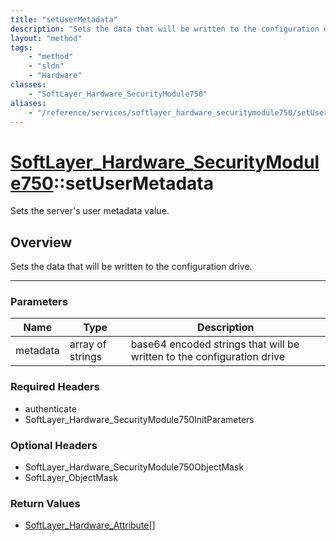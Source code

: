 ```yaml
---
title: "setUserMetadata"
description: "Sets the data that will be written to the configuration drive."
layout: "method"
tags:
    - "method"
    - "sldn"
    - "Hardware"
classes:
    - "SoftLayer_Hardware_SecurityModule750"
aliases:
    - "/reference/services/softlayer_hardware_securitymodule750/setUserMetadata"
---
```

# [SoftLayer_Hardware_SecurityModule750](/reference/services/SoftLayer_Hardware_SecurityModule750)::setUserMetadata


Sets the server's user metadata value.


## Overview 
Sets the data that will be written to the configuration drive. 

-----

### Parameters 
|Name | Type | Description |
| --- | --- | --- |
|metadata| array of strings| base64 encoded strings that will be written to the configuration drive|


### Required Headers
* authenticate
* SoftLayer_Hardware_SecurityModule750InitParameters


### Optional Headers
* SoftLayer_Hardware_SecurityModule750ObjectMask
* SoftLayer_ObjectMask

### Return Values
* <a href='/reference/datatypes/SoftLayer_Hardware_Attribute'>SoftLayer_Hardware_Attribute[] </a>




